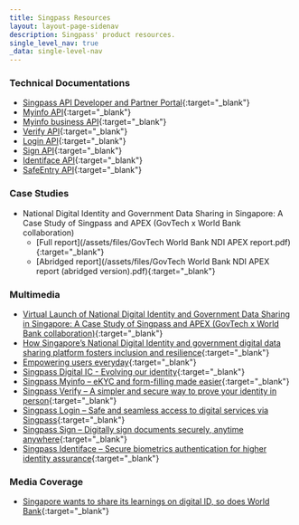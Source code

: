 ```yaml
---
title: Singpass Resources
layout: layout-page-sidenav
description: Singpass' product resources.
single_level_nav: true
_data: single-level-nav
---
```


### Technical Documentations 
- [Singpass API Developer and Partner Portal](https://api.singpass.gov.sg/){:target="_blank"}
- [Myinfo API](https://api.singpass.gov.sg/library/myinfo/business/introduction){:target="_blank"}
- [Myinfo business API](https://api.singpass.gov.sg/library/myinfobiz/business/introduction){:target="_blank"}
- [Verify API](https://api.singpass.gov.sg/library/verify/business/introduction){:target="_blank"}
- [Login API](https://api.singpass.gov.sg/library/login/business/introduction){:target="_blank"}
- [Sign API](https://api.singpass.gov.sg/library/sign/business/introduction){:target="_blank"}
- [Identiface API](https://api.singpass.gov.sg/library/identiface/business/introduction){:target="_blank"}
- [SafeEntry API](https://api.singpass.gov.sg/library/safeentry-api/business/introduction){:target="_blank"}

### Case Studies
- National Digital Identity and Government Data Sharing in Singapore: A Case Study of Singpass and APEX (GovTech x World Bank collaboration)
  - [Full report](/assets/files/GovTech World Bank NDI APEX report.pdf){:target="_blank"}
  - [Abridged report](/assets/files/GovTech World Bank NDI APEX report (abridged version).pdf){:target="_blank"}

### Multimedia
- [Virtual Launch of National Digital Identity and Government Data Sharing in Singapore: A Case Study of Singpass and APEX (GovTech x World Bank collaboration)](https://www.worldbank.org/en/events/2022/10/19/singapore-s-national-digital-identity-and-governance-data-sharing-a-case-study-of-singpass-and-apex){:target="_blank"}
- [How Singapore’s National Digital Identity and government digital data sharing platform fosters inclusion and resilience](https://blogs.worldbank.org/digital-development/how-singapores-national-digital-identity-and-government-digital-data-sharing){:target="_blank"}
- [Empowering users everyday](https://www.youtube.com/watch?v=rUZf1ZcB0NY){:target="_blank"}
- [Singpass Digital IC - Evolving our identity](https://www.youtube.com/watch?v=J5GrO-RQybc){:target="_blank"}
- [Singpass Myinfo – eKYC and form-filling made easier](https://www.youtube.com/watch?v=NGj3XXU-HgE){:target="_blank"}
- [Singpass Verify – A simpler and secure way to prove your identity in person](https://www.youtube.com/watch?v=MCVzIu7bacM){:target="_blank"}
- [Singpass Login – Safe and seamless access to digital services via Singpass](https://www.youtube.com/watch?v=L8erxLUh9dQ){:target="_blank"}
- [Singpass Sign – Digitally sign documents securely, anytime anywhere](https://www.youtube.com/watch?v=IostdtfKMhU){:target="_blank"}
- [Singpass Identiface – Secure biometrics authentication for higher identity assurance](https://youtu.be/5naDqp_pzy8){:target="_blank"}

### Media Coverage
- [Singapore wants to share its learnings on digital ID, so does World Bank](https://www.biometricupdate.com/202210/singapore-wants-to-share-its-learnings-on-digital-id-so-does-world-bank){:target="_blank"}

